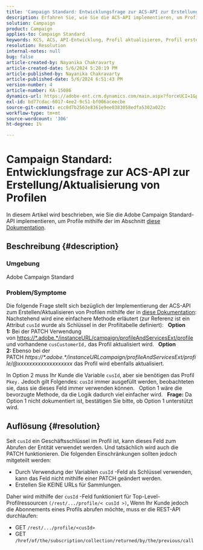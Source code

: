 ```yaml
---
title: 'Campaign Standard: Entwicklungsfrage zur ACS-API zur Erstellung/Aktualisierung von Profilen'
description: Erfahren Sie, wie Sie die ACS-API implementieren, um Profile mithilfe von PATCH und cusId-Geschäftsschlüssel zu erstellen/zu aktualisieren, wie in der Dokumentation beschrieben.
solution: Campaign
product: Campaign
applies-to: Campaign Standard
keywords: KCS, ACS, API-Entwicklung, Profil aktualisieren, Profil erstellen, Kampagnenstandard
resolution: Resolution
internal-notes: null
bug: false
article-created-by: Nayanika Chakravarty
article-created-date: 5/6/2024 5:28:19 PM
article-published-by: Nayanika Chakravarty
article-published-date: 5/6/2024 6:51:43 PM
version-number: 4
article-number: KA-15086
dynamics-url: https://adobe-ent.crm.dynamics.com/main.aspx?forceUCI=1&pagetype=entityrecord&etn=knowledgearticle&id=826c6205-ce0b-ef11-9f8a-6045bd0065b6
exl-id: bd77cdac-6017-4ee2-9c51-bf006aceecbe
source-git-commit: ecc0d7b2563e8361e9ee0383058edfa5302a022c
workflow-type: tm+mt
source-wordcount: '306'
ht-degree: 1%

---
```


# Campaign Standard: Entwicklungsfrage zur ACS-API zur Erstellung/Aktualisierung von Profilen


In diesem Artikel wird beschrieben, wie Sie die Adobe Campaign Standard-API implementieren, um Profile mithilfe der im Abschnitt [diese Dokumentation](https://experienceleague.adobe.com/docs/campaign-standard/using/working-with-apis/managing-profiles/updating-profiles.html?lang=en).

## Beschreibung {#description}


### Umgebung

Adobe Campaign Standard

### Problem/Symptome

Die folgende Frage stellt sich bezüglich der Implementierung der ACS-API zum Erstellen/Aktualisieren von Profilen mithilfe der in [diese Dokumentation](https://experienceleague.adobe.com/docs/campaign-standard/using/working-with-apis/managing-profiles/updating-profiles.html?lang=en): Nachstehend wird eine einfachere Methode erläutert (zur Referenz ist ein Attribut `cusId` wurde als Schlüssel in der Profiltabelle definiert):
 
<b>Option 1:</b> Bei der PATCH Verwendung von [https://\*.adobe.\*/instanceURL/campaign/profileAndServicesExt/profile](https://na01.safelinks.protection.outlook.com/?url=https://mc.adobe.io/unilever-mkt-stage1/campaign/profileAndServicesExt/profile&amp;amp;data=02%7c01%7c%7c7ae64aa57f294ebc9d7d08d4bd48ea2f%7cfa7b1b5a7b34438794aed2c178decee1%7c0%7c0%7c636341568263078022&amp;amp;sdata=EVqAIvzLyFYiHf18eFGtnFm9ya/lLg2YfH5T3xer/9E%3D&amp;amp;reserved=0) und vorhandene `cusCustomerId,` das Profil aktualisiert wird.
 
<b>Option 2: </b>Ebenso bei der PATCH *https://\*.adobe.\*/instanceURLcampaign/profileAndServicesExt/profile/@xxxxxxxxxxxxxxxxxxx* das Profil wird ebenfalls aktualisiert.

In Option 2 muss Ihr Kunde die Variable `cusId`, aber sie benötigen das Profil `Pkey.` Jedoch gilt Folgendes: `cusId` immer ausgefüllt werden, beobachteten sie, dass sie dieses Feld immer verwenden können.
 
Option 1 wäre die bevorzugte Methode, da die Logik dadurch viel einfacher wird.
 
<b>Frage:</b> Da Option 1 nicht dokumentiert ist, bestätigen Sie bitte, ob Option 1 unterstützt wird.


## Auflösung {#resolution}


Seit `cusId` ein Geschäftsschlüssel im Profil ist, kann dieses Feld zum Abrufen der Entität verwendet werden. Und tatsächlich wird auch die PATCH funktionieren. Die folgenden Einschränkungen sollten jedoch mitgeteilt werden:

- Durch Verwendung der Variablen `cusId` -Feld als Schlüssel verwenden, kann das Feld nicht mithilfe einer PATCH geändert werden.
- Erstellen Sie KEINE URLs für Sammlungen.


Daher wird mithilfe der `cusId` -Feld funktioniert für Top-Level-Profilressourcen `(/rest/.../profile/< cusId >)`<b>, </b>Wenn Ihr Kunde jedoch die Abonnements eines Profils abrufen möchte, muss er die REST-API durchlaufen:

- GET `/rest/.../profile/<cusId>`
- GET `/href/of/the/subscription/collection/returned/by/the/previous/call`
